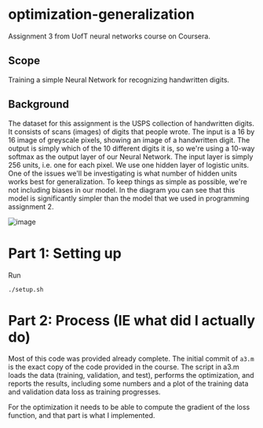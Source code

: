 # optimization-generalization
Assignment 3 from UofT neural networks course on Coursera.

## Scope
Training a simple Neural Network for recognizing handwritten digits.

## Background
The dataset for this assignment is the USPS collection of handwritten digits. It consists of scans (images) of digits that people wrote. The input is a 16 by 16 image of greyscale pixels, showing an image of a handwritten digit. The output is simply which of the 10 different digits it is, so we're using a 10-way softmax as the output layer of our Neural Network. The input layer is simply 256 units, i.e. one for each pixel. We use one hidden layer of logistic units. One of the issues we'll be investigating is what number of hidden units works best for generalization. To keep things as simple as possible, we're not including biases in our model. In the diagram you can see that this model is significantly simpler than the model that we used in programming assignment 2.

![image](https://user-images.githubusercontent.com/6776991/33243747-ea9b262e-d2b9-11e7-99d9-1ca6748ce066.png)


# Part 1: Setting up
Run
```
./setup.sh
```

# Part 2: Process (IE what did I actually do)

Most of this code was provided already complete. The initial commit of `a3.m` is the exact copy of the code provided in the course. The script in a3.m loads the data (training, validation, and test), performs the optimization, and reports the results, including some numbers and a plot of the training data and validation data loss as training progresses.

For the optimization it needs to be able to compute the gradient of the loss function, and that part is what I implemented.
